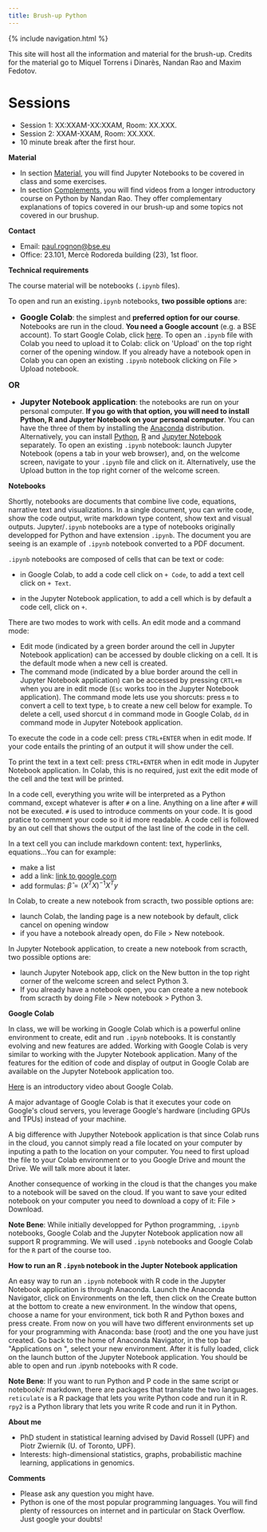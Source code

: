 ```yaml
---
title: Brush-up Python
---
```

{% include navigation.html %}

This site will host all the information and material for the brush-up. Credits for the material go to Miquel Torrens i Dinarès, Nandan Rao and Maxim Fedotov.

# Sessions
* Session 1: XX:XXAM-XX:XXAM, Room: XX.XXX.
* Session 2: XXAM-XXAM, Room: XX.XXX.
* 10 minute break after the first hour.

**Material**
* In section [Material](https://paulrognonvael.github.io/bse-python-brushup/material.html), you will find Jupyter Notebooks to be covered in class and some exercises.
* In section [Complements](https://paulrognonvael.github.io/bse-python-brushup/complements.html), you will find videos from a longer introductory course on Python by Nandan Rao. They offer complementary explanations of topics covered in our brush-up and some topics not covered in our brushup.

<!---
**Graded activity**
* Home assignment uploaded after session 2
* Deadline: November 3rd, 2022
-->

**Contact**
* Email: paul.rognon@bse.eu
* Office: 23.101, Mercè Rodoreda building (23), 1st floor.

**Technical requirements**

The course material will be notebooks (`.ipynb` files). 

To open and run an existing`.ipynb` notebooks, **two possible options** are:

-   **<font size="3">Google Colab</font>**: the simplest and **preferred option for our course**. Notebooks are run in the cloud. **You need a Google account** (e.g. a BSE account). To start Google Colab, click [here](https://colab.research.google.com/). To open an `.ipynb` file with Colab you need to upload it to Colab: click on 'Upload' on the top right corner of the opening window. If you already have a notebook open in Colab you can open an existing `.ipynb` notebook clicking on File \> Upload notebook.

**<font size="3">OR</font>**

-   **<font size="3">Jupyter Notebook application</font>**: the notebooks are run on your personal computer. **If you go with that option, you will need to install Python, R and Jupyter Notebook on your personal computer**. You can have the three of them by installing the [Anaconda](https://www.anaconda.com/) distribution. Alternatively, you can install [Python](https://www.python.org/downloads/), [R](https://cran.r-project.org/) and [Jupyter Notebook](https://docs.jupyter.org/en/latest/install/notebook-classic.html) separately. To open an existing `.ipynb` notebook: launch Jupyter Notebook (opens a tab in your web browser), and, on the welcome screen, navigate to your `.ipynb` file and click on it. Alternatively, use the Upload button in the top right corner of the welcome screen.

**Notebooks**

Shortly, notebooks are documents that combine live code, equations, narrative text and visualizations. In a single document, you can write code, show the code output, write markdown type content, show text and visual outputs. Jupyter/`.ipynb` notebooks are a type of notebooks originally developped for Python and have extension `.ipynb`. The document you are seeing is an example of `.ipynb` notebook converted to a PDF document.

`.ipynb` notebooks are composed of cells that can be text or code:

- in Google Colab, to add a code cell click on `+ Code`, to add a text cell click on `+ Text`.

- in the Jupyter Notebook application, to add a cell which is by default a code cell, click on `+`.

There are two modes to work with cells. An edit mode and a command mode:

- Edit mode (indicated by a green border around the cell in Jupyter Notebook application) can be accessed by double clicking on a cell. It is the default mode when a new cell is created. 
- The command mode (indicated by a blue border around the cell in Jupyter Notebook application) can be accessed by pressing `CRTL+m` when you are in edit mode (`Esc` works too in the Jupyter Notebook application). The command mode lets use you shorcuts: press `m` to convert a cell to text type, `b` to create a new cell below for example. To delete a cell, used shorcut `d` in command mode in Google Colab, `dd` in command mode in Jupyter Notebook application.

To execute the code in a code cell: press `CTRL+ENTER` when in edit mode. If your code entails the printing of an output it will show under the cell.

To print the text in a text cell: press `CTRL+ENTER` when in edit mode in Jupyter Notebook application. In Colab, this is no required, just exit the edit mode of the cell and the text will be printed.

In a code cell, everything you write will be interpreted as a Python command, except whatever is after `#` on a line. Anything on a line after `#` will not be executed. `#` is used to introduce comments on your code. It is good pratice to comment your code so it id more readable. A code cell is followed by an out cell that shows the output of the last line of the code in the cell.

In a text cell you can include markdown content: text, hyperlinks, equations...You can for example:
- make a list
- add a link: [link to google.com](http://www.google.com)  
- add formulas: $\hat{\beta}=(X^TX)^{-1}X^Ty$

In Colab, to create a new notebook from scracth, two possible options are:
- launch Colab, the landing page is a new notebook by default, click cancel on opening window 
- if you have a notebook already open, do File \> New notebook.

In Jupyter Notebook application, to create a new notebook from scracth, two possible options are:
- launch Jupyter Notebook app, click on the New button in the top right corner of the welcome screen and select Python 3. 
- If you already have a notebook open, you can create a new notebook from scracth by doing File \> New notebook \> Python 3.

**Google Colab**

In class, we will be working in Google Colab which is a powerful online environment to create, edit and run `.ipynb` notebooks. It is constantly evolving and new features are added. Working with Google Colab is very similar to working with the Jupyter Notebook application. Many of the features for the edition of code and display of output in Google Colab are available on the Jupyter Notebook application too.

[Here](https://www.youtube.com/watch?v=inN8seMm7UI) is an introductory video about Google Colab.

A major advantage of Google Colab is that it executes your code on Google's cloud servers, you leverage Google's hardware (including GPUs and TPUs) instead of your machine. 

A big difference with Jupyther Notebook application is that since Colab runs in the cloud, you cannot simply read a file located on your computer by inputing a path to the location on your computer. You need to first upload the file to your Colab environment or to you Google Drive and mount the Drive. We will talk more about it later.

Another consequence of working in the cloud is that the changes you make to a notebook will be saved on the cloud. If you want to save your edited notebook on your computer you need to download a copy of it: File \> Download.

**Note Bene**: While initially developped for Python programming, `.ipynb` notebooks, Google Colab and the Jupyter Notebook application now all support R programming. We will used `.ipynb` notebooks and Google Colab for the `R` part of the course too.

**How to run an R `.ipynb` notebook in the Jupter Notebook application**

An easy way to run an `.ipynb` notebook with R code in the Jupyter Notebook application is through Anaconda. Launch the Anaconda Navigator, click on Environments on the left, then click on the Create button at the bottom to create a new environment. In the window that opens, choose a name for your environment, tick both R and Python boxes and press create. From now on you will have two different environments set up for your programming with Anaconda: base (root) and the one you have just created. Go back to the home of Anaconda Navigator, in the top bar "Applications on   ", select your new environment. After it is fully loaded, click on the launch button of the Jupyter Notebook application. You should be able to open and run .ipynb notebooks with R code.

**Note Bene**: If you want to run Python and P code in the same script or notebook/r markdown, there are packages that translate the two languages. `reticulate` is a R package that lets you write Python code and run it in R. `rpy2` is a Python library that lets you write R code and run it in Python.

**About me**
* PhD student in statistical learning advised by David Rossell (UPF) and Piotr Zwiernik (U. of Toronto, UPF).
* Interests: high-dimensional statistics, graphs, probabilistic machine learning, applications in genomics.

**Comments**
* Please ask any question you might have.
* Python is one of the most popular programming languages. You will find plenty of ressources on internet and in particular on Stack Overflow. Just google your doubts!

